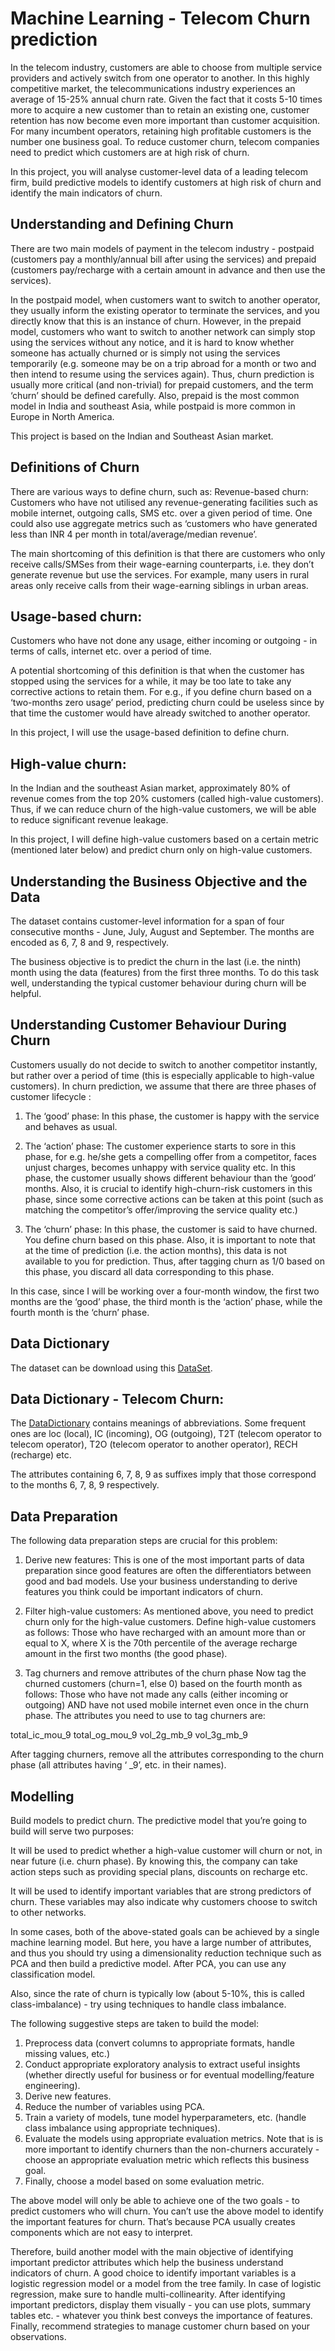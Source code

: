 # Machine Learning - Telecom Churn prediction
In the telecom industry, customers are able to choose from multiple service providers and actively switch from one operator to another. In this highly competitive market, the telecommunications industry experiences an average of 15-25% annual churn rate. Given the fact that it costs 5-10 times more to acquire a new customer than to retain an existing one, customer retention has now become even more important than customer acquisition.  For many incumbent operators, retaining high profitable customers is the number one business goal. To reduce customer churn, telecom companies need to predict which customers are at high risk of churn.

In this project, you will analyse customer-level data of a leading telecom firm, build predictive models to identify customers at high risk of churn and identify the main indicators of churn.

## Understanding and Defining Churn
There are two main models of payment in the telecom industry - postpaid (customers pay a monthly/annual bill after using the services) and prepaid (customers pay/recharge with a certain amount in advance and then use the services).

In the postpaid model, when customers want to switch to another operator, they usually inform the existing operator to terminate the services, and you directly know that this is an instance of churn.
However, in the prepaid model, customers who want to switch to another network can simply stop using the services without any notice, and it is hard to know whether someone has actually churned or is simply not using the services temporarily (e.g. someone may be on a trip abroad for a month or two and then intend to resume using the services again).
Thus, churn prediction is usually more critical (and non-trivial) for prepaid customers, and the term ‘churn’ should be defined carefully.  Also, prepaid is the most common model in India and southeast Asia, while postpaid is more common in Europe in North America.

This project is based on the Indian and Southeast Asian market.

## Definitions of Churn
There are various ways to define churn, such as:
Revenue-based churn: Customers who have not utilised any revenue-generating facilities such as mobile internet, outgoing calls, SMS etc. over a given period of time. One could also use aggregate metrics such as ‘customers who have generated less than INR 4 per month in total/average/median revenue’.

The main shortcoming of this definition is that there are customers who only receive calls/SMSes from their wage-earning counterparts, i.e. they don’t generate revenue but use the services. For example, many users in rural areas only receive calls from their wage-earning siblings in urban areas.

## Usage-based churn: 
Customers who have not done any usage, either incoming or outgoing - in terms of calls, internet etc. over a period of time.

A potential shortcoming of this definition is that when the customer has stopped using the services for a while, it may be too late to take any corrective actions to retain them. For e.g., if you define churn based on a ‘two-months zero usage’ period, predicting churn could be useless since by that time the customer would have already switched to another operator.

In this project, I will use the usage-based definition to define churn.

## High-value churn:
In the Indian and the southeast Asian market, approximately 80% of revenue comes from the top 20% customers (called high-value customers). Thus, if we can reduce churn of the high-value customers, we will be able to reduce significant revenue leakage.

In this project, I will define high-value customers based on a certain metric (mentioned later below) and predict churn only on high-value customers.

## Understanding the Business Objective and the Data
The dataset contains customer-level information for a span of four consecutive months - June, July, August and September. The months are encoded as 6, 7, 8 and 9, respectively. 

The business objective is to predict the churn in the last (i.e. the ninth) month using the data (features) from the first three months. To do this task well, understanding the typical customer behaviour during churn will be helpful.

## Understanding Customer Behaviour During Churn
Customers usually do not decide to switch to another competitor instantly, but rather over a period of time (this is especially applicable to high-value customers). In churn prediction, we assume that there are three phases of customer lifecycle :

1. The ‘good’ phase: In this phase, the customer is happy with the service and behaves as usual.

2. The ‘action’ phase: The customer experience starts to sore in this phase, for e.g. he/she gets a compelling offer from a  competitor, faces unjust charges, becomes unhappy with service quality etc. In this phase, the customer usually shows different behaviour than the ‘good’ months. Also, it is crucial to identify high-churn-risk customers in this phase, since some corrective actions can be taken at this point (such as matching the competitor’s offer/improving the service quality etc.)

3. The ‘churn’ phase: In this phase, the customer is said to have churned. You define churn based on this phase. Also, it is important to note that at the time of prediction (i.e. the action months), this data is not available to you for prediction. Thus, after tagging churn as 1/0 based on this phase, you discard all data corresponding to this phase.

In this case, since I will be working over a four-month window, the first two months are the ‘good’ phase, the third month is the ‘action’ phase, while the fourth month is the ‘churn’ phase.


## Data Dictionary
The dataset can be download using this [DataSet]. 

## Data Dictionary - Telecom Churn:
The [DataDictionary] contains meanings of abbreviations. Some frequent ones are loc (local), IC (incoming), OG (outgoing), T2T (telecom operator to telecom operator), T2O (telecom operator to another operator), RECH (recharge) etc.

The attributes containing 6, 7, 8, 9 as suffixes imply that those correspond to the months 6, 7, 8, 9 respectively.

## Data Preparation
The following data preparation steps are crucial for this problem:

1. Derive new features: 
This is one of the most important parts of data preparation since good features are often the differentiators between good and bad models. Use your business understanding to derive features you think could be important indicators of churn.

2. Filter high-value customers:
As mentioned above, you need to predict churn only for the high-value customers. Define high-value customers as follows: Those who have recharged with an amount more than or equal to X, where X is the 70th percentile of the average recharge amount in the first two months (the good phase).

3. Tag churners and remove attributes of the churn phase
Now tag the churned customers (churn=1, else 0) based on the fourth month as follows: Those who have not made any calls (either incoming or outgoing) AND have not used mobile internet even once in the churn phase. The attributes you need to use to tag churners are:

total_ic_mou_9
total_og_mou_9
vol_2g_mb_9
vol_3g_mb_9

After tagging churners, remove all the attributes corresponding to the churn phase (all attributes having ‘ _9’, etc. in their names).

## Modelling
Build models to predict churn. The predictive model that you’re going to build will serve two purposes:

It will be used to predict whether a high-value customer will churn or not, in near future (i.e. churn phase). By knowing this, the company can take action steps such as providing special plans, discounts on recharge etc.

It will be used to identify important variables that are strong predictors of churn. These variables may also indicate why customers choose to switch to other networks.

In some cases, both of the above-stated goals can be achieved by a single machine learning model. But here, you have a large number of attributes, and thus you should try using a dimensionality reduction technique such as PCA and then build a predictive model. After PCA, you can use any classification model.

Also, since the rate of churn is typically low (about 5-10%, this is called class-imbalance) - try using techniques to handle class imbalance. 

 
The following suggestive steps are taken to build the model:

1. Preprocess data (convert columns to appropriate formats, handle missing values, etc.)
2. Conduct appropriate exploratory analysis to extract useful insights (whether directly useful for business or for eventual modelling/feature engineering).
3. Derive new features.
4. Reduce the number of variables using PCA.
5. Train a variety of models, tune model hyperparameters, etc. (handle class imbalance using appropriate techniques).
6. Evaluate the models using appropriate evaluation metrics. Note that is is more important to identify churners than the non-churners accurately - choose an appropriate evaluation metric which reflects this business goal.
7. Finally, choose a model based on some evaluation metric.

The above model will only be able to achieve one of the two goals - to predict customers who will churn. You can’t use the above model to identify the important features for churn. That’s because PCA usually creates components which are not easy to interpret.

Therefore, build another model with the main objective of identifying important predictor attributes which help the business understand indicators of churn. A good choice to identify important variables is a logistic regression model or a model from the tree family. In case of logistic regression, make sure to handle multi-collinearity.
After identifying important predictors, display them visually - you can use plots, summary tables etc. - whatever you think best conveys the importance of features.
Finally, recommend strategies to manage customer churn based on your observations.

[DataSet]: https://drive.google.com/file/d/1NpXwwxF83kwbhqK5RkMbAyy9J95Ki3C_/view?usp=sharing
[DataDictionary]: https://docs.google.com/spreadsheets/d/1pISQmIG4JTnp-XcBGxxI0ZB-Top9Yha_/edit?usp=sharing&ouid=107225364765513683313&rtpof=true&sd=true
